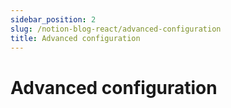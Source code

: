 ```yaml
---
sidebar_position: 2
slug: /notion-blog-react/advanced-configuration
title: Advanced configuration
---
```


# Advanced configuration

